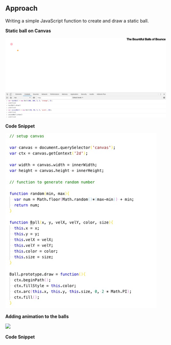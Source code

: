 ## Approach

Writing a simple JavaScript function to create and draw a static ball.

**Static ball on Canvas**

![one](images/one.jpg)

**Code Snippet**


![code snippet](images/code1.jpg)

**Adding animation to the balls**

![](https://media.giphy.com/media/dyoeRdg6qtpp89FOcb/giphy.gif)

**Code Snippet**

